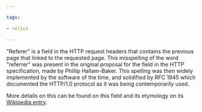```yaml
---

tags:

- relics

---
```

"Referer" is a field in the HTTP request headers that contains the previous page that linked to the requested page. This misspelling of the word "referrer" was present in the original proposal for the field in the HTTP specification, made by Phillip Hallam-Baker. This spelling was then widely implemented by the software of the time, and solidified by RFC 1945 which documented the HTTP/1.0 protocol as it was being contemporarily used.

More details on this can be found on this field and its etymology on its [Wikipedia entry](https://en.wikipedia.org/wiki/HTTP_referer).